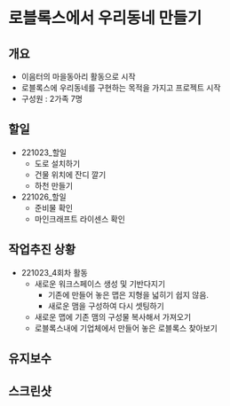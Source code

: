 # 로블록스에서 우리동네 만들기

## 개요
- 이음터의 마을동아리 활동으로 시작
- 로블록스에 우리동네를 구현하는 목적을 가지고 프로젝트 시작
- 구성원 : 2가족 7명

## 할일
- 221023_할일
  - 도로 설치하기
  - 건물 위치에 잔디 깔기
  - 하천 만들기
- 221026_할일
  - 준비물 확인
  - 마인크래프트 라이센스 확인


## 작업추진 상황
- 221023_4회차 활동
  - 새로운 워크스페이스 생성 및 기반다지기
    - 기존에 만들어 놓은 맵은 지형을 넓히기 쉽지 않음.
    - 새로운 맴을 구성하여 다시 셋팅하기
  - 새로운 맵에 기존 맴의 구성물 복사해서 가져오기
  - 로블록스내에 기업체에서 만들어 놓은 로블록스 찾아보기

## 유지보수

## 스크린샷

